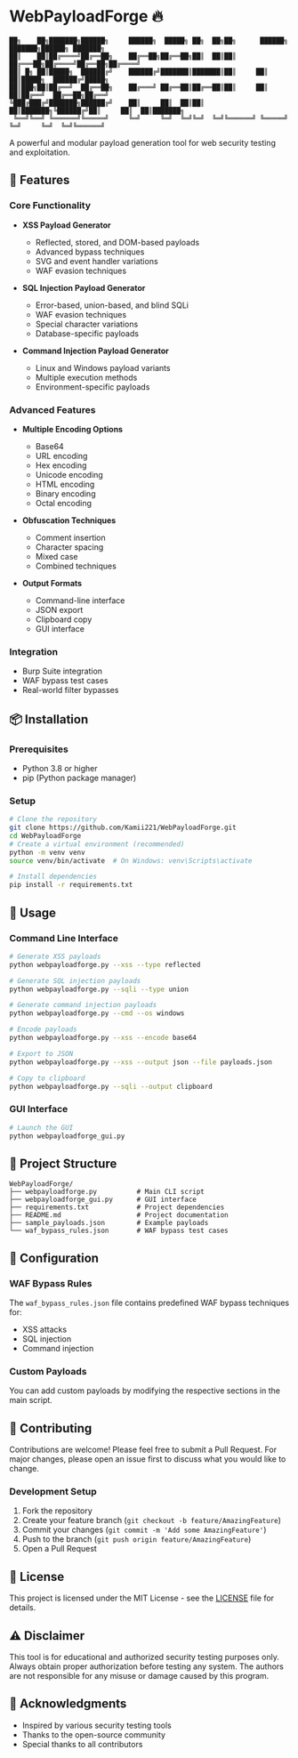 # WebPayloadForge 🔥

```
██╗    ██╗███████╗██████╗     ██████╗  █████╗ ██╗  ██╗██╗      ██████╗ ███████╗██████╗ ███████╗
██║    ██║██╔════╝██╔══██╗    ██╔══██╗██╔══██╗██║  ██║██║     ██╔═══██╗██╔════╝██╔══██╗██╔════╝
██║ █╗ ██║█████╗  ██████╔╝    ██████╔╝███████║███████║██║     ██║   ██║█████╗  ██████╔╝█████╗  
██║███╗██║██╔══╝  ██╔══██╗    ██╔═══╝ ██╔══██║██╔══██║██║     ██║   ██║██╔══╝  ██╔══██╗██╔══╝  
╚███╔███╔╝███████╗██████╔╝    ██║     ██║  ██║██║  ██║███████╗╚██████╔╝██║     ██║  ██║███████╗
 ╚══╝╚══╝ ╚══════╝╚═════╝     ╚═╝     ╚═╝  ╚═╝╚═╝  ╚═╝╚══════╝ ╚═════╝ ╚═╝     ╚═╝  ╚═╝╚══════╝
```

A powerful and modular payload generation tool for web security testing and exploitation.

## 🌟 Features

### Core Functionality
- **XSS Payload Generator**
  - Reflected, stored, and DOM-based payloads
  - Advanced bypass techniques
  - SVG and event handler variations
  - WAF evasion techniques

- **SQL Injection Payload Generator**
  - Error-based, union-based, and blind SQLi
  - WAF evasion techniques
  - Special character variations
  - Database-specific payloads

- **Command Injection Payload Generator**
  - Linux and Windows payload variants
  - Multiple execution methods
  - Environment-specific payloads

### Advanced Features
- **Multiple Encoding Options**
  - Base64
  - URL encoding
  - Hex encoding
  - Unicode encoding
  - HTML encoding
  - Binary encoding
  - Octal encoding

- **Obfuscation Techniques**
  - Comment insertion
  - Character spacing
  - Mixed case
  - Combined techniques

- **Output Formats**
  - Command-line interface
  - JSON export
  - Clipboard copy
  - GUI interface

### Integration
- Burp Suite integration
- WAF bypass test cases
- Real-world filter bypasses

## 📦 Installation

### Prerequisites
- Python 3.8 or higher
- pip (Python package manager)

### Setup
```bash
# Clone the repository
git clone https://github.com/Kamii221/WebPayloadForge.git
cd WebPayloadForge
# Create a virtual environment (recommended)
python -m venv venv
source venv/bin/activate  # On Windows: venv\Scripts\activate

# Install dependencies
pip install -r requirements.txt
```

## 🚀 Usage

### Command Line Interface
```bash
# Generate XSS payloads
python webpayloadforge.py --xss --type reflected

# Generate SQL injection payloads
python webpayloadforge.py --sqli --type union

# Generate command injection payloads
python webpayloadforge.py --cmd --os windows

# Encode payloads
python webpayloadforge.py --xss --encode base64

# Export to JSON
python webpayloadforge.py --xss --output json --file payloads.json

# Copy to clipboard
python webpayloadforge.py --sqli --output clipboard
```

### GUI Interface
```bash
# Launch the GUI
python webpayloadforge_gui.py
```

## 📁 Project Structure
```
WebPayloadForge/
├── webpayloadforge.py          # Main CLI script
├── webpayloadforge_gui.py      # GUI interface
├── requirements.txt            # Project dependencies
├── README.md                   # Project documentation
├── sample_payloads.json        # Example payloads
└── waf_bypass_rules.json       # WAF bypass test cases
```

## 🔧 Configuration

### WAF Bypass Rules
The `waf_bypass_rules.json` file contains predefined WAF bypass techniques for:
- XSS attacks
- SQL injection
- Command injection

### Custom Payloads
You can add custom payloads by modifying the respective sections in the main script.

## 🤝 Contributing

Contributions are welcome! Please feel free to submit a Pull Request. For major changes, please open an issue first to discuss what you would like to change.

### Development Setup
1. Fork the repository
2. Create your feature branch (`git checkout -b feature/AmazingFeature`)
3. Commit your changes (`git commit -m 'Add some AmazingFeature'`)
4. Push to the branch (`git push origin feature/AmazingFeature`)
5. Open a Pull Request

## 📝 License

This project is licensed under the MIT License - see the [LICENSE](LICENSE) file for details.

## ⚠️ Disclaimer

This tool is for educational and authorized security testing purposes only. Always obtain proper authorization before testing any system. The authors are not responsible for any misuse or damage caused by this program.

## 🙏 Acknowledgments

- Inspired by various security testing tools
- Thanks to the open-source community
- Special thanks to all contributors 

